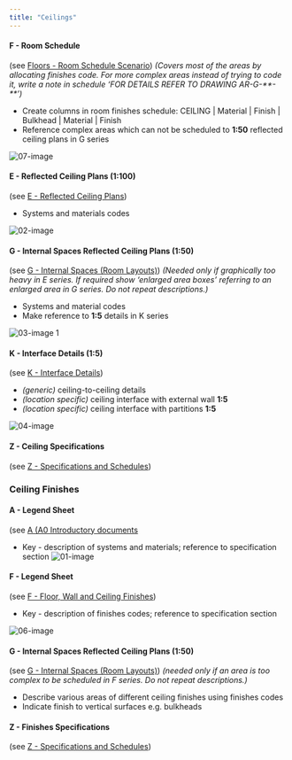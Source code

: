 ```yaml
---
title: "Ceilings"
---
```

#### F - Room Schedule
(see [Floors - Room Schedule Scenario](notes/1_Documentation%20Codex/1c_Building%20Components/Floors%20-%20Room%20Schedule%20Scenario.md))
_(Covers most of the areas by allocating finishes code. For more complex areas instead of trying to code it, write a note in schedule ‘FOR DETAILS REFER TO DRAWING AR-G-\*\*-\*\*’)_
- Create columns in room finishes schedule: <span class="caps"> CEILING | Material | Finish | Bulkhead | Material | Finish </span>
- Reference complex areas which can not be scheduled to **1:50** reflected ceiling plans in G series

![07-image](notes/1_Documentation%20Codex/1c_Building%20Components/assets/07-image.svg)


#### E - Reflected Ceiling Plans (1:100)
(see [E - Reflected Ceiling Plans](content/notes/1_Documentation%20Codex/1b_Alphabet/E%20-%20Reflected%20Ceiling%20Plans.md))
- Systems and materials codes

![02-image](notes/1_Documentation%20Codex/1c_Building%20Components/assets/02-image.svg)


#### G - Internal Spaces Reflected Ceiling Plans (1:50)
(see [G - Internal Spaces (Room Layouts)](content/notes/1_Documentation%20Codex/1b_Alphabet/G%20-%20Internal%20Spaces%20(Room%20Layouts).md))
_(Needed only if graphically too heavy in E series. If required show ‘enlarged area boxes’ referring to an enlarged area in G series. Do not repeat descriptions.)_
- Systems and material codes
- Make reference to **1:5** details in K series
 
![03-image 1](notes/1_Documentation%20Codex/1c_Building%20Components/assets/03-image%201.svg)

#### K - Interface Details (1:5)
(see [K - Interface Details](content/notes/1_Documentation%20Codex/1b_Alphabet/K%20-%20Interface%20Details.md))
- _(generic)_ ceiling-to-ceiling details
- _(location specific)_ ceiling interface with external wall **1:5**
- _(location specific)_ ceiling interface with partitions **1:5**

![04-image](notes/1_Documentation%20Codex/1c_Building%20Components/assets/04-image.svg)

#### Z - Ceiling Specifications
(see [Z - Specifications and Schedules](content/notes/1_Documentation%20Codex/1b_Alphabet/Z%20-%20Specifications%20and%20Schedules.md))


### Ceiling Finishes

#### A - Legend Sheet
(see [A (A0 Introductory documents](content/notes/1_Documentation%20Codex/1b_Alphabet/A%20(A0%20Introductory%20documents.md))
- Key - description of systems and materials; reference to specification section
![01-image](notes/1_Documentation%20Codex/1c_Building%20Components/assets/01-image.svg)


#### F - Legend Sheet
(see [F - Floor, Wall and Ceiling Finishes](content/notes/1_Documentation%20Codex/1b_Alphabet/F%20-%20Floor,%20Wall%20and%20Ceiling%20Finishes.md))
- Key - description of finishes codes; reference to specification section

![06-image](notes/1_Documentation%20Codex/1c_Building%20Components/assets/06-image.svg)

#### G - Internal Spaces Reflected Ceiling Plans (1:50)
(see [G - Internal Spaces (Room Layouts)](content/notes/1_Documentation%20Codex/1b_Alphabet/G%20-%20Internal%20Spaces%20(Room%20Layouts).md))
_(needed only if an area is too complex to be scheduled in F series. Do not repeat descriptions.)_

- Describe various areas of different ceiling finishes using finishes codes
- Indicate finish to vertical surfaces e.g. bulkheads

#### Z - Finishes Specifications
(see [Z - Specifications and Schedules](content/notes/1_Documentation%20Codex/1b_Alphabet/Z%20-%20Specifications%20and%20Schedules.md))